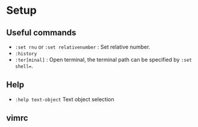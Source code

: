 # Setup

## Useful commands

- `:set rnu` or `:set relativenumber` : Set relative number.
- `:history` 
- `:ter[minal]` : Open terminal, the terminal path can be specified by `:set shell=`.  


## Help

- `:help text-object` Text object selection


## vimrc


